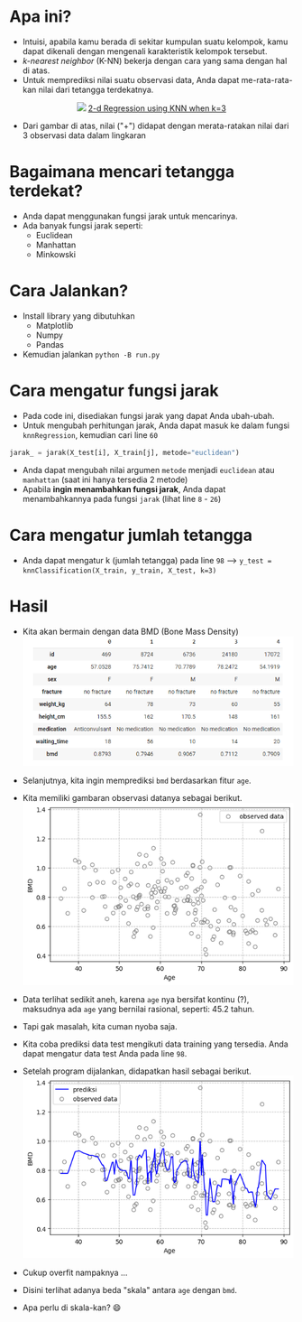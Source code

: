 # **Apa ini?**

- Intuisi, apabila kamu berada di sekitar kumpulan suatu kelompok, kamu dapat dikenali dengan mengenali karakteristik kelompok tersebut.
- *k-nearest neighbor* (K-NN) bekerja dengan cara yang sama dengan hal di atas.
- Untuk memprediksi nilai suatu observasi data, Anda dapat me-rata-rata-kan nilai dari tetangga terdekatnya.

<p align="center">
    <img src="https://miro.medium.com/max/1400/1*9mN0mO61lmoj0-95i-vV7A.png"/>
    <a href="https://towardsdatascience.com/how-to-build-knn-from-scratch-in-python-5e22b8920bd2">
    2-d Regression using KNN when k=3
    </a>
</p>

- Dari gambar di atas, nilai ("+") didapat dengan merata-ratakan nilai dari 3 observasi data dalam lingkaran

# **Bagaimana mencari tetangga terdekat?**
- Anda dapat menggunakan fungsi jarak untuk mencarinya.
- Ada banyak fungsi jarak seperti:
    - Euclidean
    - Manhattan
    - Minkowski

# **Cara Jalankan?**
- Install library yang dibutuhkan
   - Matplotlib
   - Numpy
   - Pandas
- Kemudian jalankan `python -B run.py`


# **Cara mengatur fungsi jarak**
- Pada code ini, disediakan fungsi jarak yang dapat Anda ubah-ubah.
- Untuk mengubah perhitungan jarak, Anda dapat masuk ke dalam fungsi `knnRegression`, kemudian cari line `60` 


```python 
jarak_ = jarak(X_test[i], X_train[j], metode="euclidean")
```
- Anda dapat mengubah nilai argumen `metode` menjadi `euclidean` atau `manhattan` (saat ini hanya tersedia 2 metode)
- Apabila **ingin menambahkan fungsi jarak**, Anda dapat menambahkannya pada fungsi `jarak` (lihat line `8` - `26`)

# **Cara mengatur jumlah tetangga**
- Anda dapat mengatur k (jumlah tetangga) pada line `98` --> `y_test = knnClassification(X_train, y_train, X_test, k=3)`



# **Hasil**
- Kita akan bermain dengan data BMD (Bone Mass Density)
![](https://github.com/amalinadhi/machine_learning/blob/main/knn_regression/gambar_data_bmd.png)

- Selanjutnya, kita ingin memprediksi `bmd` berdasarkan fitur `age`.
- Kita memiliki gambaran observasi datanya sebagai berikut.
![](https://github.com/amalinadhi/machine_learning/blob/main/knn_regression/initial_gambar.png)

- Data terlihat sedikit aneh, karena `age` nya bersifat kontinu (?), maksudnya ada `age` yang bernilai rasional, seperti: 45.2 tahun.
- Tapi gak masalah, kita cuman nyoba saja.
- Kita coba prediksi data test mengikuti data training yang tersedia. Anda dapat mengatur data test Anda pada line `98`.
- Setelah program dijalankan, didapatkan hasil sebagai berikut.
![](https://github.com/amalinadhi/machine_learning/blob/main/knn_regression/final_gambar_.png)
- Cukup overfit nampaknya ...
- Disini terlihat adanya beda "skala" antara `age` dengan `bmd`.
- Apa perlu di skala-kan? :smile:
